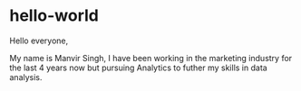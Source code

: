 # hello-world
Hello everyone,

My name is Manvir Singh, I have been working in the marketing industry for the last 4 years now but pursuing Analytics to futher my skills in data analysis.
